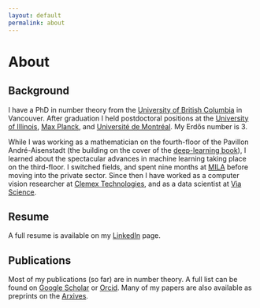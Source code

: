 ```yaml
---
layout: default
permalink: about
---
```


# About

## Background

I have a PhD in number theory from the [University of British Columbia](https://www.math.ubc.ca/) in Vancouver. After graduation I held postdoctoral positions at the [University of Illinois](https://math.illinois.edu/), [Max Planck](https://www.mpim-bonn.mpg.de/), and [Université de Montréal](https://dms.umontreal.ca/en/). My Erdős number is 3.

While I was working as a mathematician on the fourth-floor of the Pavillon André-Aisenstadt (the building on the cover of the [deep-learning book](https://www.deeplearningbook.org/)), I learned about the spectacular advances in machine learning taking place on the third-floor. I switched fields, and spent nine months at [MILA](https://mila.quebec/en/) before moving into the private sector. Since then I have worked as a computer vision researcher at [Clemex Technologies](https://www.clemex.com/), and as a data scientist at [Via Science](https://www.solvewithvia.com/).

## Resume

A full resume is available on my [LinkedIn](https://www.linkedin.com/in/rogersmontreal/) page.

## Publications

Most of my publications (so far) are in number theory. A full list can be found on [Google Scholar](https://scholar.google.ca/citations?user=cnec4HkAAAAJ&hl=fr) or [Orcid](https://orcid.org/0000-0001-9163-4890). Many of my papers are also available as preprints on the [Arxives](https://arxiv.org/a/rogers_m_1.html).

